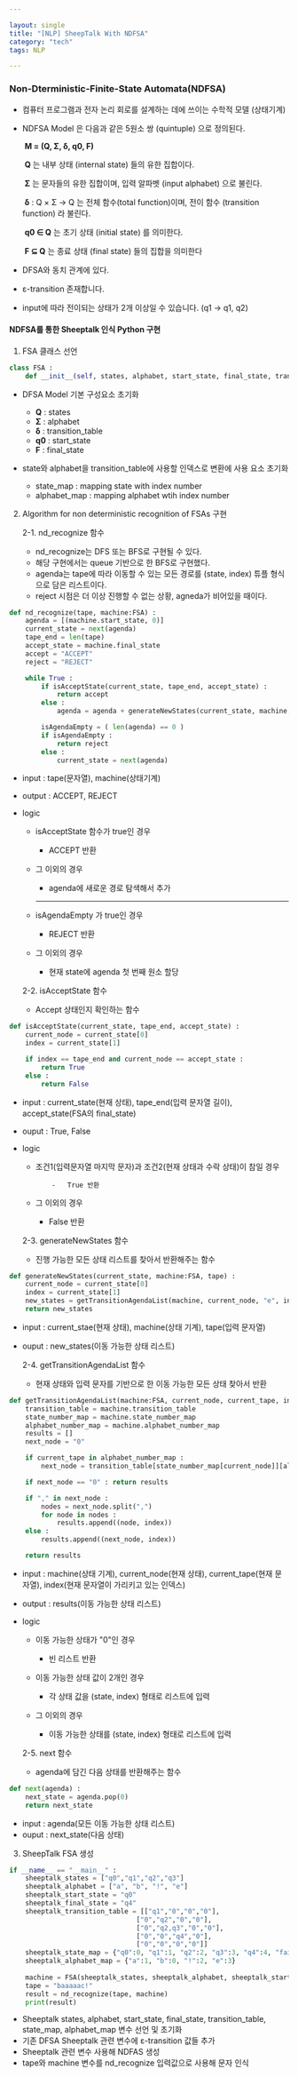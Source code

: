 ```yaml
---

layout: single
title: "[NLP] SheepTalk With NDFSA"
category: "tech"
tags: NLP

---
```


### Non-Dterministic-Finite-State Automata(NDFSA)

- 컴퓨터 프로그램과 전자 논리 회로를 설계하는 데에 쓰이는 수학적 모델 (상태기계)

- NDFSA Model 은 다음과 같은 5원소 쌍 (quintuple) 으로 정의된다.

  ​		**M = (Q, Σ, δ, q0, F)**

  ​			**Q** 는 내부 상태 (internal state) 들의 유한 집합이다.

  ​			**Σ** 는 문자들의 유한 집합이며, 입력 알파벳 (input alphabet) 으로 불린다.

  ​			**δ** : Q × Σ → Q 는 전체 함수(total function)이며, 전이 함수 (transition function) 라 불린다.

  ​			**q0 ∈ Q** 는 초기 상태 (initial state) 를 의미한다.

  ​			**F ⊆ Q** 는 종료 상태 (final state) 들의 집합을 의미한다

- DFSA와 동치 관계에 있다.

-  ε-transition 존재합니다.

-  input에 따라 전이되는 상태가 2개 이상일 수 있습니다. (q1 -> q1, q2)

#### NDFSA를 통한 Sheeptalk 인식 Python 구현

1. FSA 클래스 선언 

~~~python
class FSA :
    def __init__(self, states, alphabet, start_state, final_state, transition_table, state_map, alphabet_map)
~~~

- DFSA Model 기본 구성요소 초기화
  - **Q** : states
  - **Σ** : alphabet
  - **δ** : transition_table
  - **q0** : start_state
  - **F** : final_state

- state와 alphabet을 transition_table에 사용할 인덱스로 변환에 사용 요소 초기화
  - state_map : mapping state with index number
  - alphabet_map : mapping alphabet wtih index number

2. Algorithm for non deterministic recognition of FSAs 구현

   2-1. nd_recognize 함수 

   - nd_recognize는 DFS 또는 BFS로 구현될 수 있다.
   - 해당 구현에서는 queue 기반으로 한 BFS로 구현했다.
   - agenda는 tape에 따라 이동할 수 있는 모든 경로를 (state, index) 튜플 형식으로 담은 리스트이다.
   - reject 시점은 더 이상 진행할 수 없는 상황, agneda가 비어있을 때이다.  

~~~python
def nd_recognize(tape, machine:FSA) :
    agenda = [(machine.start_state, 0)]
    current_state = next(agenda)
    tape_end = len(tape)
    accept_state = machine.final_state
    accept = "ACCEPT"
    reject = "REJECT"

    while True :
        if isAcceptState(current_state, tape_end, accept_state) :
            return accept
        else :
            agenda = agenda + generateNewStates(current_state, machine, tape)

        isAgendaEmpty = ( len(agenda) == 0 )
        if isAgendaEmpty :
            return reject
        else :
            current_state = next(agenda)
~~~

- input : tape(문자열), machine(상태기계)

- output : ACCEPT, REJECT

- logic 
  - isAcceptState 함수가 true인 경우
    - ACCEPT 반환
    
  - 그 이외의 경우

    - agenda에 새로운 경로 탐색해서 추가

    ---

  - isAgendaEmpty 가 true인 경우
    - REJECT 반환
    
  - 그 이외의 경우

    - 현재 state에 agenda 첫 번째 원소 할당

  

  2-2. isAcceptState 함수

  - Accept 상태인지 확인하는 함수

~~~python
def isAcceptState(current_state, tape_end, accept_state) :
    current_node = current_state[0]
    index = current_state[1]

    if index == tape_end and current_node == accept_state :
        return True
    else :
        return False 
~~~

  - input : current_state(현재 상태), tape_end(입력 문자열 길이), accept_state(FSA의 final_state)

  - ouput : True, False

  - logic 

      - 조건1(입력문자열 마지막 문자)과 조건2(현재 상태과 수락 상태)이 참일 경우

        		-	True 반환

      - 그 이외의 경우

          - False 반환 

            

    2-3. generateNewStates 함수

    -	진행 가능한 모든 상태 리스트를 찾아서 반환해주는 함수

~~~python
def generateNewStates(current_state, machine:FSA, tape) :
    current_node = current_state[0]
    index = current_state[1]
    new_states = getTransitionAgendaList(machine, current_node, "e", index) + getTransitionAgendaList(machine, current_node, tape[index], index + 1)
    return new_states
~~~

- input : current_stae(현재 상태), machine(상태 기계), tape(입력 문자열)

- ouput : new_states(이동 가능한 상태 리스트)

  

  2-4. getTransitionAgendaList 함수

  - 현재 상태와 입력 문자를 기반으로 한 이동 가능한 모든 상태 찾아서 반환 

~~~python
def getTransitionAgendaList(machine:FSA, current_node, current_tape, index) :
    transition_table = machine.transition_table
    state_number_map = machine.state_number_map
    alphabet_number_map = machine.alphabet_number_map
    results = []
    next_node = "0"

    if current_tape in alphabet_number_map :
        next_node = transition_table[state_number_map[current_node]][alphabet_number_map[current_tape]]

    if next_node == "0" : return results

    if "," in next_node :
        nodes = next_node.split(",")
        for node in nodes :
            results.append((node, index))
    else :
        results.append((next_node, index))

    return results 
~~~

- input : machine(상태 기계), current_node(현재 상태), current_tape(현재 문자열), index(현재 문자열이 가리키고 있는 인덱스)

- output : results(이동 가능한 상태 리스트)

- logic 

  - 이동 가능한 상태가 "0"인 경우

    - 빈 리스트 반환

  - 이동 가능한 상태 값이 2개인 경우

    - 각 상태 값을 (state, index) 형태로 리스트에 입력

  - 그 이외의 경우

    - 이동 가능한 상태를 (state, index) 형태로 리스트에 입력

    

  2-5. next 함수

  	- agenda에 담긴 다음 상태를 반환해주는 함수

~~~python
def next(agenda) :
    next_state = agenda.pop(0)
    return next_state
~~~

- input : agenda(모든 이동 가능한 상태 리스트)
- ouput : next_state(다음 상태)



3. SheepTalk FSA 생성

~~~python
if __name__ == "__main__" :    
    sheeptalk_states = ["q0","q1","q2","q3"]
    sheeptalk_alphabet = ["a", "b", "!", "e"]
    sheeptalk_start_state = "q0"
    sheeptalk_final_state = "q4"
    sheeptalk_transition_table = [["q1","0","0","0"],
                                ["0","q2","0","0"],
                                ["0","q2,q3","0","0"],
                                ["0","0","q4","0"],
                                ["0","0","0","0"]]
    sheeptalk_state_map = {"q0":0, "q1":1, "q2":2, "q3":3, "q4":4, "fail":5}
    sheeptalk_alphabet_map = {"a":1, "b":0, "!":2, "e":3}
    
    machine = FSA(sheeptalk_states, sheeptalk_alphabet, sheeptalk_start_state, sheeptalk_final_state, sheeptalk_transition_table, sheeptalk_state_map, sheeptalk_alphabet_map)
    tape = "baaaaac!"
    result = nd_recognize(tape, machine)
    print(result)
~~~

- Sheeptalk states, alphabet, start_state, final_state, transition_table, state_map, alphabet_map 변수 선언 및 초기화
- 기존 DFSA Sheeptalk 관련 변수에 ε-transition 값들 추가 
- Sheeptalk 관련 변수 사용해 NDFAS 생성
-  tape와 machine 변수를 nd_recognize 입력값으로 사용해 문자 인식
